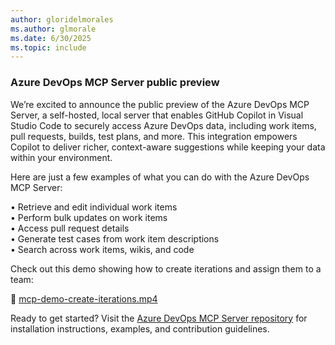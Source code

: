 ```yaml
---
author: gloridelmorales
ms.author: glmorale
ms.date: 6/30/2025
ms.topic: include
---
```


### Azure DevOps MCP Server public preview

We’re excited to announce the public preview of the Azure DevOps MCP Server, a self-hosted, local server that enables GitHub Copilot in Visual Studio Code to securely access Azure DevOps data, including work items, pull requests, builds, test plans, and more. This integration empowers Copilot to deliver richer, context-aware suggestions while keeping your data within your environment.

Here are just a few examples of what you can do with the Azure DevOps MCP Server:

• Retrieve and edit individual work items  
• Perform bulk updates on work items  
• Access pull request details  
• Generate test cases from work item descriptions  
• Search across work items, wikis, and code

Check out this demo showing how to create iterations and assign them to a team:

🎥 [mcp-demo-create-iterations.mp4](https://mseng.visualstudio.com/b924d696-3eae-4116-8443-9a18392d8544/_apis/wit/attachments/42de9cfe-c40d-4097-b8b3-fa6a0d68d232?fileName=mcp-demo-create-iterations.mp4&download=true)

Ready to get started? Visit the [Azure DevOps MCP Server repository](https://github.com/microsoft/azure-devops-mcp) for installation instructions, examples, and contribution guidelines.